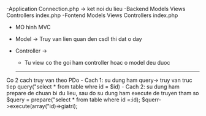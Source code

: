 -Application
    Connection.php -> ket noi du lieu
-Backend
    Models
    Views
    Controllers
    index.php
-Fontend
    Models
    Views
    Controllers
    index.php
    
    
- MO hinh MVC
- Model -> Truy van lien quan den csdl thi dat o day
- Controller -> 
    - Tu view co the goi ham controller hoac o model deu duoc
    
    
    ----
Co 2 cach truy van theo PDo
    - Cach 1: su dung ham query-> truy van truc tiep
    query("select * from table whre id = $id)
    - Cach 2: su dung ham prepare de chuan bi du lieu, sau do su dung ham execute de truyen tham so
    $query = prepare("select * from table where id =:id);
    $querr->execute(array("id)=>giatri);
